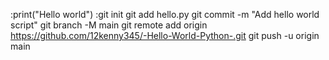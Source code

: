 :print("Hello world")
:git init 
git add hello.py 
git commit -m "Add hello world script" 
git branch -M main 
git remote add origin <https://github.com/12kenny345/-Hello-World-Python-.git>
git push -u origin main
